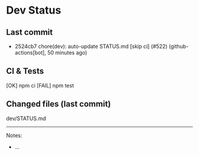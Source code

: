 # Dev Status

## Last commit
- 2524cb7 chore(dev): auto-update STATUS.md [skip ci] (#522) (github-actions[bot], 50 minutes ago)
## CI & Tests
[OK] npm ci
[FAIL] npm test

## Changed files (last commit)
dev/STATUS.md

---
Notes:
- ...
